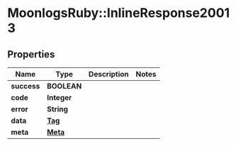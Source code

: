 # MoonlogsRuby::InlineResponse20013

## Properties
Name | Type | Description | Notes
------------ | ------------- | ------------- | -------------
**success** | **BOOLEAN** |  | 
**code** | **Integer** |  | 
**error** | **String** |  | 
**data** | [**Tag**](Tag.md) |  | 
**meta** | [**Meta**](Meta.md) |  | 

